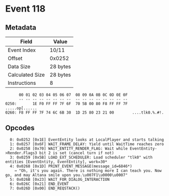 # Event 118

## Metadata

| Field           | Value    |
|-----------------|----------|
| Event Index     | 10/11    |
| Offset          | 0x0252   |
| Data Size       | 28 bytes |
| Calculated Size | 28 bytes |
| Instructions    | 8        |

```
      00 01 02 03 04 05 06 07  08 09 0A 0B 0C 0D 0E 0F
      -- -- -- -- -- -- -- --  -- -- -- -- -- -- -- --
0250:       1E F0 FF FF 7F 6F  70 5B 00 80 F8 FF FF 7F    .....op[......
0260: F8 FF FF 7F 74 6C 6B 30  1D 25 80 23 21 00        ....tlk0.%.#!.  
```

## Opcodes

```
  0: 0x0252 [0x1E] EventEntity looks at LocalPlayer and starts talking
  1: 0x0257 [0x6F] WAIT_FRAME_DELAY: Yield until WaitTime reaches zero
  2: 0x0258 [0x70] WAIT_ENTITY_RENDER_FLAG: Wait while EventEntity->Render.Flags3 bit 2 is set (cancel turn if not)
  3: 0x0259 [0x5B] LOAD_EXT_SCHEDULER: Load scheduler "tlk0" with entities [EventEntity, EventEntity], work=30*
  4: 0x0268 [0x1D] PRINT_EVENT_MESSAGE(message_id=6846*)
    → "Oh, it's you again. There is nothing more I can teach you. Now go, and may Altana smile upon you.\u007F1\u0000\u0007"
  5: 0x026B [0x23] WAIT_FOR_DIALOG_INTERACTION
  6: 0x026C [0x21] END_EVENT
  7: 0x026D [0x00] END_REQSTACK()
```

